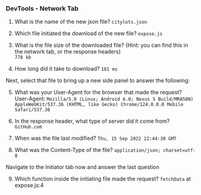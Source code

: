 ### DevTools - Network Tab
1. What is the name of the new json file?
`citylots.json`

2. Which file initiated the download of the new file?
`expose.js`

3. What is the file size of the downloaded file? (Hint: you can find this in the network tab, or the response headers)  
`778 kb`

4. How long did it take to download?
`181 ms`

Next, select that file to bring up a new side panel to answer the following:

5. What was your User-Agent for the browser that made the request?
User-Agent: `Mozilla/5.0 (Linux; Android 6.0; Nexus 5 Build/MRA58N) AppleWebKit/537.36 (KHTML, like Gecko) Chrome/124.0.0.0 Mobile Safari/537.36`

6. In the response header, what type of server did it come from?
`GitHub.com`

7. When was the file last modified?
`Thu, 15 Sep 2022 22:44:30 GMT`

8. What was the Content-Type of the file?
`application/json; charset=utf-8`

Navigate to the Initiator tab now and answer the last question

9. Which function inside the initiating file made the request?
`fetchData` at expose.js:4